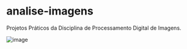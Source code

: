 # analise-imagens
Projetos Práticos da Disciplina de Processamento Digital de Imagens.

![image](https://user-images.githubusercontent.com/40923082/216445254-4ee81120-ecef-46e5-899f-696ae57b3d81.png)
